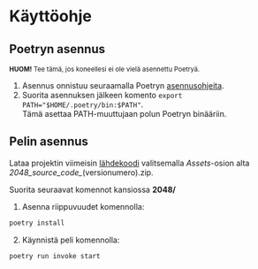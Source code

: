 # Käyttöohje

## Poetryn asennus
<sub>**HUOM!** Tee tämä, jos koneellesi ei ole vielä asennettu Poetryä.</sub>  
1. Asennus onnistuu seuraamalla Poetryn [asennusohjeita](https://python-poetry.org/docs/#installation).
2. Suorita asennuksen jälkeen komento ```export PATH="$HOME/.poetry/bin:$PATH"```.  
Tämä asettaa PATH-muuttujaan polun Poetryn binääriin.

## Pelin asennus
Lataa projektin viimeisin [lähdekoodi](https://github.com/asnabryg/ot-harjoitustyo/releases) valitsemalla *Assets*-osion alta *2048_source_code_*(versionumero).zip.

Suorita seuraavat komennot kansiossa **2048/**

1. Asenna riippuvuudet komennolla:
```bash
poetry install
```

2. Käynnistä peli komennolla:
```bash
poetry run invoke start
```
